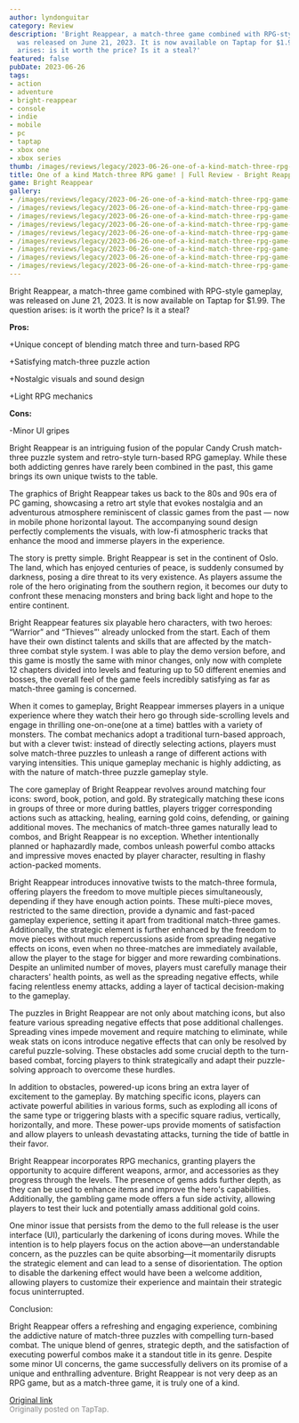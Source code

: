 ```yaml
---
author: lyndonguitar
category: Review
description: 'Bright Reappear, a match-three game combined with RPG-style gameplay,
  was released on June 21, 2023. It is now available on Taptap for $1.99. The question
  arises: is it worth the price? Is it a steal?'
featured: false
pubDate: 2023-06-26
tags:
- action
- adventure
- bright-reappear
- console
- indie
- mobile
- pc
- taptap
- xbox one
- xbox series
thumb: /images/reviews/legacy/2023-06-26-one-of-a-kind-match-three-rpg-game--full-review---bright-reappear-0.avif
title: One of a kind Match-three RPG game! | Full Review - Bright Reappear
game: Bright Reappear
gallery:
- /images/reviews/legacy/2023-06-26-one-of-a-kind-match-three-rpg-game--full-review---bright-reappear-0.avif
- /images/reviews/legacy/2023-06-26-one-of-a-kind-match-three-rpg-game--full-review---bright-reappear-1.avif
- /images/reviews/legacy/2023-06-26-one-of-a-kind-match-three-rpg-game--full-review---bright-reappear-2.avif
- /images/reviews/legacy/2023-06-26-one-of-a-kind-match-three-rpg-game--full-review---bright-reappear-3.avif
- /images/reviews/legacy/2023-06-26-one-of-a-kind-match-three-rpg-game--full-review---bright-reappear-4.avif
- /images/reviews/legacy/2023-06-26-one-of-a-kind-match-three-rpg-game--full-review---bright-reappear-5.avif
- /images/reviews/legacy/2023-06-26-one-of-a-kind-match-three-rpg-game--full-review---bright-reappear-6.avif
- /images/reviews/legacy/2023-06-26-one-of-a-kind-match-three-rpg-game--full-review---bright-reappear-7.avif
- /images/reviews/legacy/2023-06-26-one-of-a-kind-match-three-rpg-game--full-review---bright-reappear-8.avif
---
```

Bright Reappear, a match-three game combined with RPG-style gameplay, was released on June 21, 2023. It is now available on Taptap for $1.99. The question arises: is it worth the price? Is it a steal?


**Pros:**


+Unique concept of blending match three and turn-based RPG

+Satisfying match-three puzzle action

+Nostalgic visuals and sound design

+Light RPG mechanics


**Cons:**


-Minor UI gripes

Bright Reappear is an intriguing fusion of the popular Candy Crush match-three puzzle system and retro-style turn-based RPG gameplay. While these both addicting genres have rarely been combined in the past, this game brings its own unique twists to the table.

The graphics of Bright Reappear takes us back to the 80s and 90s era of PC gaming, showcasing a retro art style that evokes nostalgia and an adventurous atmosphere reminiscent of classic games from the past — now in mobile phone horizontal layout. The accompanying sound design perfectly complements the visuals, with low-fi atmospheric tracks that enhance the mood and immerse players in the experience.

The story is pretty simple. Bright Reappear is set in the continent of Oslo. The land, which has enjoyed centuries of peace, is suddenly consumed by darkness, posing a dire threat to its very existence. As players assume the role of the hero originating from the southern region, it becomes our duty to confront these menacing monsters and bring back light and hope to the entire continent.

Bright Reappear features six playable hero characters, with two heroes: “Warrior” and “Thieves”' already unlocked from the start. Each of them have their own distinct talents and skills that are affected by the match-three combat style system. I was able to play the demo version before, and this game is mostly the same with minor changes, only now with complete 12 chapters divided into levels and featuring up to 50 different enemies and bosses, the overall feel of the game feels incredibly satisfying as far as match-three gaming is concerned.

When it comes to gameplay, Bright Reappear immerses players in a unique experience where they watch their hero go through side-scrolling levels and engage in thrilling one-on-one(one at  a time) battles with a variety of monsters. The combat mechanics adopt a traditional turn-based approach, but with a clever twist: instead of directly selecting actions, players must solve match-three puzzles to unleash a range of different actions with varying intensities. This unique gameplay mechanic is highly addicting, as with the nature of match-three puzzle gameplay style.

The core gameplay of Bright Reappear revolves around matching four icons: sword, book, potion, and gold. By strategically matching these icons in groups of three or more during battles, players trigger corresponding actions such as attacking, healing, earning gold coins, defending, or gaining additional moves. The mechanics of match-three games naturally lead to combos, and Bright Reappear is no exception. Whether intentionally planned or haphazardly made, combos unleash powerful combo attacks and impressive moves enacted by player character, resulting in flashy action-packed moments.

Bright Reappear introduces innovative twists to the match-three formula, offering players the freedom to move multiple pieces simultaneously,  depending if they have enough action points. These multi-piece moves, restricted to the same direction, provide a dynamic and fast-paced gameplay experience, setting it apart from traditional match-three games. Additionally, the strategic element is further enhanced by the freedom to move pieces without much repercussions aside from spreading negative effects on icons, even when no three-matches are immediately available, allow the player to the stage for bigger and more rewarding combinations. Despite an unlimited number of moves, players must carefully manage their characters' health points, as well as the spreading negative effects, while facing relentless enemy attacks, adding a layer of tactical decision-making to the gameplay.

The puzzles in Bright Reappear are not only about matching icons, but also feature various spreading negative effects that pose additional challenges. Spreading vines impede movement and require matching to eliminate, while weak stats on icons introduce negative effects that can only be resolved by careful puzzle-solving. These obstacles add some crucial depth to the turn-based combat, forcing players to think strategically and adapt their puzzle-solving approach to overcome these hurdles.

In addition to obstacles, powered-up icons bring an extra layer of excitement to the gameplay. By matching specific icons, players can activate powerful abilities in various forms, such as exploding all icons of the same type or triggering blasts with a specific square radius, vertically, horizontally, and more. These power-ups provide moments of satisfaction and allow players to unleash devastating attacks, turning the tide of battle in their favor.

Bright Reappear incorporates RPG mechanics, granting players the opportunity to acquire different weapons, armor, and accessories as they progress through the levels. The presence of gems adds further depth, as they can be used to enhance items and improve the hero's capabilities. Additionally, the gambling game mode offers a fun side activity, allowing players to test their luck and potentially amass additional gold coins.

One minor issue that persists from the demo to the full release is the user interface (UI), particularly the darkening of icons during moves. While the intention is to help players focus on the action above—an understandable concern, as the puzzles can be quite absorbing—it momentarily disrupts the strategic element and can lead to a sense of disorientation. The option to disable the darkening effect would have been a welcome addition, allowing players to customize their experience and maintain their strategic focus uninterrupted.

Conclusion:

Bright Reappear offers a refreshing and engaging experience, combining the addictive nature of match-three puzzles with compelling turn-based combat. The unique blend of genres, strategic depth, and the satisfaction of executing powerful combos make it a standout title in its genre. Despite some minor UI concerns, the game successfully delivers on its promise of a unique and enthralling adventure. Bright Reappear is not very deep as an RPG game, but as a match-three game, it is truly one of a kind.

[Original link](https://www.taptap.io/post/5904085)<br><span style="font-size: 0.95em; color: #888;">Originally posted on TapTap.</span>